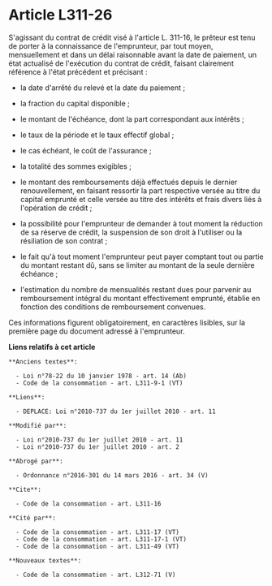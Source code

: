 # Article L311-26

S'agissant du contrat de crédit visé à l'article L. 311-16, le prêteur est tenu de porter à la connaissance de l'emprunteur,
par tout moyen, mensuellement et dans un délai raisonnable avant la date de paiement, un état actualisé de l'exécution du
contrat de crédit, faisant clairement référence à l'état précédent et précisant :

- la date d'arrêté du relevé et la date du paiement ;

- la fraction du capital disponible ;

- le montant de l'échéance, dont la part correspondant aux intérêts ;

- le taux de la période et le taux effectif global ;

- le cas échéant, le coût de l'assurance ;

- la totalité des sommes exigibles ;

- le montant des remboursements déjà effectués depuis le dernier renouvellement, en faisant ressortir la part respective
versée au titre du capital emprunté et celle versée au titre des intérêts et frais divers liés à l'opération de crédit ;

- la possibilité pour l'emprunteur de demander à tout moment la réduction de sa réserve de crédit, la suspension de son droit
à l'utiliser ou la résiliation de son contrat ;

- le fait qu'à tout moment l'emprunteur peut payer comptant tout ou partie du montant restant dû, sans se limiter au montant
de la seule dernière échéance ;

- l'estimation du nombre de mensualités restant dues pour parvenir au remboursement intégral du montant effectivement
emprunté, établie en fonction des conditions de remboursement convenues. 

Ces informations figurent obligatoirement, en caractères lisibles, sur la première page du document adressé à l'emprunteur.

**Liens relatifs à cet article**

	**Anciens textes**:

	  - Loi n°78-22 du 10 janvier 1978 - art. 14 (Ab)
	  - Code de la consommation - art. L311-9-1 (VT)

	**Liens**:

	  - DEPLACE: Loi n°2010-737 du 1er juillet 2010 - art. 11

	**Modifié par**:

	  - Loi n°2010-737 du 1er juillet 2010 - art. 11
	  - Loi n°2010-737 du 1er juillet 2010 - art. 2

	**Abrogé par**:

	  - Ordonnance n°2016-301 du 14 mars 2016 - art. 34 (V)

	**Cite**:

	  - Code de la consommation - art. L311-16

	**Cité par**:

	  - Code de la consommation - art. L311-17 (VT)
	  - Code de la consommation - art. L311-17-1 (VT)
	  - Code de la consommation - art. L311-49 (VT)

	**Nouveaux textes**:

	  - Code de la consommation - art. L312-71 (V)
